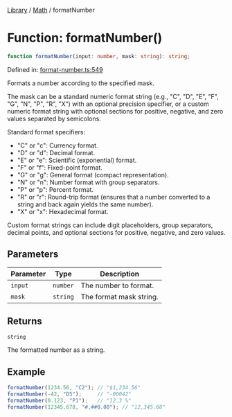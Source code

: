<!-- markdownlint-disable -->
<!-- cspell: disable -->
[Library](../index.md) / [Math](./index.md) / formatNumber

# Function: formatNumber()

```ts
function formatNumber(input: number, mask: string): string;
```

Defined in: [format-number.ts:549](https://github.com/technobuddha/library/blob/main/src/format-number.ts#L549)

Formats a number according to the specified mask.

The mask can be a standard numeric format string (e.g., "C", "D", "E", "F", "G", "N", "P", "R", "X")
with an optional precision specifier, or a custom numeric format string with optional sections for
positive, negative, and zero values separated by semicolons.

Standard format specifiers:
- "C" or "c": Currency format.
- "D" or "d": Decimal format.
- "E" or "e": Scientific (exponential) format.
- "F" or "f": Fixed-point format.
- "G" or "g": General format (compact representation).
- "N" or "n": Number format with group separators.
- "P" or "p": Percent format.
- "R" or "r": Round-trip format (ensures that a number converted to a string and back again yields the same number).
- "X" or "x": Hexadecimal format.

Custom format strings can include digit placeholders, group separators, decimal points, and
optional sections for positive, negative, and zero values.

## Parameters

| Parameter | Type | Description |
| ------ | ------ | ------ |
| `input` | `number` | The number to format. |
| `mask` | `string` | The format mask string. |

## Returns

`string`

The formatted number as a string.

## Example

```typescript
formatNumber(1234.56, "C2"); // "$1,234.56"
formatNumber(-42, "D5");     // "-00042"
formatNumber(0.123, "P1");   // "12.3 %"
formatNumber(12345.678, "#,##0.00"); // "12,345.68"
```

